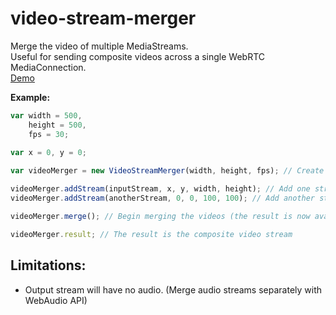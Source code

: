 # video-stream-merger
Merge the video of multiple MediaStreams.   
Useful for sending composite videos across a single WebRTC MediaConnection.  
[Demo](https://rationalcoding.github.io/video-stream-merger/)

**Example:**
```javascript
var width = 500,
    height = 500,
    fps = 30;
    
var x = 0, y = 0;

var videoMerger = new VideoStreamMerger(width, height, fps); // Create a new videoMerger with an output width, height and fps

videoMerger.addStream(inputStream, x, y, width, height); // Add one stream the full size of the stream
videoMerger.addStream(anotherStream, 0, 0, 100, 100); // Add another stream at the top-left, 100 pixels wide and tall

videoMerger.merge(); // Begin merging the videos (the result is now available)

videoMerger.result; // The result is the composite video stream
```

## Limitations:
- Output stream will have no audio. (Merge audio streams separately with WebAudio API)
